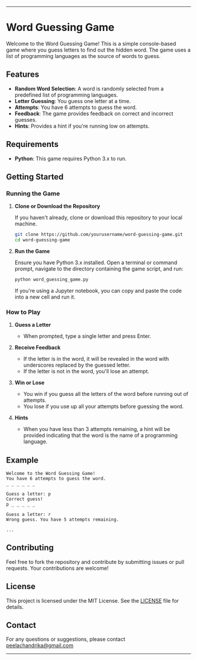 
---

# Word Guessing Game

Welcome to the Word Guessing Game! This is a simple console-based game where you guess letters to find out the hidden word. The game uses a list of programming languages as the source of words to guess.

## Features

- **Random Word Selection**: A word is randomly selected from a predefined list of programming languages.
- **Letter Guessing**: You guess one letter at a time.
- **Attempts**: You have 6 attempts to guess the word.
- **Feedback**: The game provides feedback on correct and incorrect guesses.
- **Hints**: Provides a hint if you're running low on attempts.

## Requirements

- **Python**: This game requires Python 3.x to run.

## Getting Started

### Running the Game

1. **Clone or Download the Repository**

   If you haven't already, clone or download this repository to your local machine.

   ```bash
   git clone https://github.com/yourusername/word-guessing-game.git
   cd word-guessing-game
   ```

2. **Run the Game**

   Ensure you have Python 3.x installed. Open a terminal or command prompt, navigate to the directory containing the game script, and run:

   ```bash
   python word_guessing_game.py
   ```

   If you're using a Jupyter notebook, you can copy and paste the code into a new cell and run it.

### How to Play

1. **Guess a Letter**

   - When prompted, type a single letter and press Enter.

2. **Receive Feedback**

   - If the letter is in the word, it will be revealed in the word with underscores replaced by the guessed letter.
   - If the letter is not in the word, you'll lose an attempt.

3. **Win or Lose**

   - You win if you guess all the letters of the word before running out of attempts.
   - You lose if you use up all your attempts before guessing the word.

4. **Hints**

   - When you have less than 3 attempts remaining, a hint will be provided indicating that the word is the name of a programming language.

## Example

```
Welcome to the Word Guessing Game!
You have 6 attempts to guess the word.
_ _ _ _ _ _

Guess a letter: p
Correct guess!
p _ _ _ _ _

Guess a letter: r
Wrong guess. You have 5 attempts remaining.

...
```

## Contributing

Feel free to fork the repository and contribute by submitting issues or pull requests. Your contributions are welcome!

## License

This project is licensed under the MIT License. See the [LICENSE](LICENSE) file for details.

## Contact

For any questions or suggestions, please contact peelachandrika@gmail.com

---

